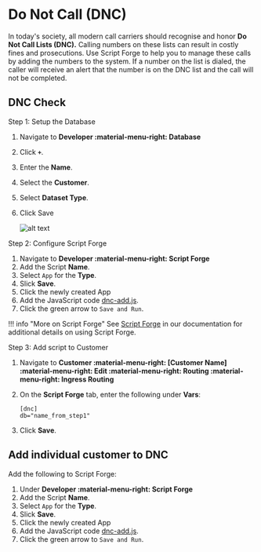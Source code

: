 # Do Not Call (DNC)

In today's society, all modern call carriers should recognise and honor **Do Not Call Lists (DNC).** Calling numbers on these lists can result in costly fines and prosecutions. Use Script Forge to help you to manage these calls by adding the numbers to the system. If a number on the list is dialed, the caller will receive an alert that the number is on the DNC list and the call will not be completed. 

## DNC Check

Step 1: Setup the Database

1. Navigate to **Developer :material-menu-right: Database**
2. Click **`+`**.
3. Enter the **Name**.
3. Select the **Customer**. 
4. Select **Dataset Type**.
5. Click Save

    ![alt text][dnc-3]

Step 2: Configure Script Forge

1. Navigate to **Developer :material-menu-right: Script Forge**
2. Add the Script **Name**.
3. Select `App` for the **Type**.
4. Slick **Save**.
5. Click the newly created App
6. Add the JavaScript code [dnc-add.js](https://github.com/connexcs/scriptforge-examples/blob/master/dnc-check.js).
7. Click the green arrow to `Save and Run`. 

!!! info "More on Script Forge"
    See [Script Forge](https://docs.connexcs.com/developers/scriptforge/) in our documentation for additional details on using Script Forge.
    
Step 3: Add script to Customer

1. Navigate to **Customer :material-menu-right: [Customer Name] :material-menu-right: Edit :material-menu-right: Routing :material-menu-right: Ingress Routing**
2. On the **Script Forge** tab, enter the following under **Vars**:

    ```
    [dnc]
    db="name_from_step1"
    ```

3. Click **Save**.


## Add individual customer to DNC
Add the following to Script Forge:

1. Under **Developer :material-menu-right: Script Forge**
2. Add the Script **Name**.
3. Select `App` for the **Type**.
4. Slick **Save**.
5. Click the newly created App
6. Add the JavaScript code [dnc-add.js](https://github.com/connexcs/scriptforge-examples/blob/master/dnc-add.js).
7. Click the green arrow to `Save and Run`. 

[dnc-3]: /misc/img/dnc-3.png "DNC-3"






